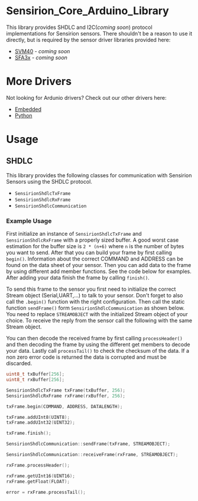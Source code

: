 # Sensirion_Core_Arduino_Library

This library provides SHDLC and I2C(*coming soon*) protocol implementations for
Sensirion sensors. There shouldn't be a reason to use it directly, but is
required by the sensor driver libraries provided here:

- [SVM40]() - *coming soon*
- [SFA3x]() - *coming soon*

# More Drivers

Not looking for Ardunio drivers? Check out our other drivers here:

- [Embedded](https://github.com/Sensirion/info#repositories)
- [Python](https://github.com/Sensirion/info#python-drivers)

# Usage

## SHDLC

This library provides the following classes for communication with Sensirion
Sensors using the SHDLC protocol.
- `SensirionShdlcTxFrame`
- `SensirionShdlcRxFrame`
- `SensirionShdlcCommunication`

### Example Usage
First initialize an instance of `SensirionShdlcTxFrame` and
`SensirionShdlcRxFrame` with a properly sized buffer. A good worst case
estimation for the buffer size is `2 * (n+6)` where `n` is the number of bytes
you want to send. After that you can build your frame by first calling
`begin()`. Information about the correct COMMAND and ADDRESS can be found on
the data sheet of your sensor. Then you can add data to the frame by using
different add member functions. See the code below for examples. After adding
your data finish the frame by calling `finish()`.

To send this frame to the sensor you first need to initialize the correct
Stream object (Serial,UART,...) to talk to your sensor. Don't forget to also
call the `.begin()` function with the right configuration. Then call the static
function `sendFrame()` form `SensirionShdlcCommunication` as shown below. You
need to replace `STREAMOBJECT` with the initialized Stream object of your
choice. To receive the reply from the sensor call the following with the same
Stream object.

You can then decode the received frame by first calling `processHeader()` and
then decoding the frame by using the different get members to decode your data.
Lastly call `processTail()` to check the checksum of the data. If a non zero
error code is returned the data is corrupted and must be discarded.

```cpp
uint8_t txBuffer[256];
uint8_t rxBuffer[256];

SensirionShdlcTxFrame txFrame(txBuffer, 256);
SensirionShdlcRxFrame rxFrame(rxBuffer, 256);

txFrame.begin(COMMAND, ADDRESS, DATALENGTH);

txFrame.addUInt8(UINT8);
txFrame.addUInt32(UINT32);

txFrame.finish();

SensirionShdlcCommunication::sendFrame(txFrame, STREAMOBJECT);

SensirionShdlcCommunication::receiveFrame(rxFrame, STREAMOBJECT);

rxFrame.processHeader();

rxFrame.getUInt16(UINT16);
rxFrame.getFloat(FLOAT);

error = rxFrame.processTail();
```
